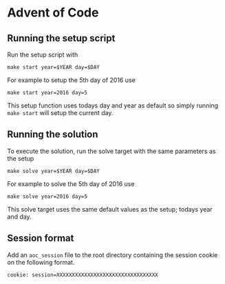 # Advent of Code
## Running the setup script
Run the setup script with

```make start year=$YEAR day=$DAY```

For example to setup the 5th day of 2016 use

```make start year=2016 day=5```

This setup function uses todays day and year as default so simply running `make start` will setup the current day.
## Running the solution
To execute the solution, run the solve target with the same parameters as the setup

```make solve year=$YEAR day=$DAY```

For example to solve the 5th day of 2016 use

```make solve year=2016 day=5```

This solve target uses the same default values as the setup; todays year and day.

## Session format
Add an `aoc_session` file to the root directory containing the session cookie on the following format.

```cookie: session=XXXXXXXXXXXXXXXXXXXXXXXXXXXXXXXXX```